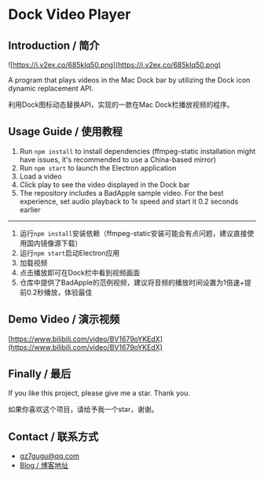 # Dock Video Player

## Introduction / 简介

![https://i.v2ex.co/685kIq50.png](https://i.v2ex.co/685kIq50.png)

A program that plays videos in the Mac Dock bar by utilizing the Dock icon dynamic replacement API.

利用Dock图标动态替换API，实现的一款在Mac Dock栏播放视频的程序。

## Usage Guide / 使用教程

1. Run `npm install` to install dependencies (ffmpeg-static installation might have issues, it's recommended to use a China-based mirror)
2. Run `npm start` to launch the Electron application
3. Load a video
4. Click play to see the video displayed in the Dock bar
5. The repository includes a BadApple sample video. For the best experience, set audio playback to 1x speed and start it 0.2 seconds earlier
---
1. 运行`npm install`安装依赖（ffmpeg-static安装可能会有点问题，建议直接使用国内镜像源下载）
2. 运行`npm start`启动Electron应用
3. 加载视频
4. 点击播放即可在Dock栏中看到视频画面
5. 仓库中提供了BadApple的范例视频，建议将音频的播放时间设置为1倍速+提前0.2秒播放，体验最佳

## Demo Video / 演示视频

[https://www.bilibili.com/video/BV1679oYKEdX](https://www.bilibili.com/video/BV1679oYKEdX)

## Finally / 最后

If you like this project, please give me a star. Thank you.

如果你喜欢这个项目，请给予我一个star，谢谢。

## Contact / 联系方式

- [gz7gugu@qq.com](mailto:gz7gugu@qq.com)
- [Blog / 博客地址](https://www.7gugu.com)

